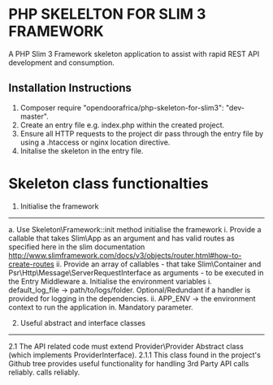 # PHP SKELELTON FOR SLIM 3 FRAMEWORK

A PHP Slim 3 Framework skeleton application to assist with rapid REST API development and consumption.

## Installation Instructions
1. Composer require "opendoorafrica/php-skeleton-for-slim3": "dev-master".
2. Create an entry file e.g. index.php within the created project.
3. Ensure all HTTP requests to the project dir pass through the entry file by using a .htaccess or nginx location directive.
4. Initalise the skeleton in the entry file.

Skeleton class functionalties
=============
1. Initialise the framework
-------------------
a. Use Skeleton\Framework::init method initialise the framework
i. Provide a callable that takes Slim\App as an argument and has valid routes as specified here in the slim documentation http://www.slimframework.com/docs/v3/objects/router.html#how-to-create-routes
ii. Provide an array of callables - that take Slim\Container and Psr\Http\Message\ServerRequestInterface as arguments - to be executed in the Entry Middleware
a. Initialise the environment variables
i. default_log_file -> path/to/logs/folder. Optional/Redundant if a handler is provided for logging in the dependencies.
ii. APP_ENV -> the environment context to run the application in. Mandatory parameter.

2. Useful abstract and interface classes
-------------------
2.1 The API related code must extend Provider\Provider Abstract class (which implements ProviderInterface). 
2.1.1 This class found in the project's Github tree provides useful functionality for handling 3rd Party API calls reliably.
 calls reliably.